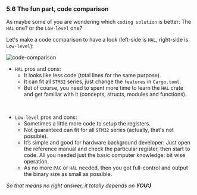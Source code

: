 ### <a name="fun-part-code-comparison">5.6 The fun part, code comparison</a>

As maybe some of you are wondering which `coding solution` is better: The `HAL` one? or the `Low-level` one?

Let's make a code comparison to have a look (left-side is `HAL`, right-side is `Low-level`):

![code-comparison](../../images/code-compare.png)

- `HAL` pros and cons:
    - It looks like less code (total lines for the same purpose).
    - It can fit all `STM32` series, just change the `features` in `Cargo.toml`.
    - But of course, you need to spent more time to learn the `HAL` crate and get familiar with it (concepts, structs, modules and functions).

</br>

- `Low-level` pros and cons:
    - Sometimes a little more code to setup the registers.
    - Not guaranteed can fit for all `STM32` series (actually, that's not possible).
    - It’s simple and good for hardware background developer: Just open the reference manual and check the particular register, then start to code. All you needed just the basic computer knowledge: bit wise operation.
    - As no more `PAC` or `HAL` needed, then you got full-control and output the binary size as small as possible.

_So that means no right answer, it totally depends on **YOU:)**_
